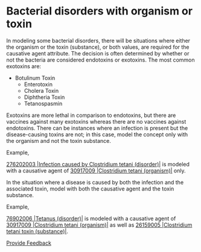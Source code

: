 # Bacterial disorders with organism or toxin

In modeling some bacterial disorders, there will be situations where either the organism or the toxin (substance), or both values, are required for the causative agent attribute. The decision is often determined by whether or not the bacteria are considered endotoxins or exotoxins. The most common exotoxins are:

* Botulinum Toxin
    * Enterotoxin
    * Cholera Toxin
    * Diphtheria Toxin
    * Tetanospasmin

Exotoxins are more lethal in comparison to endotoxins, but there are vaccines against many exotoxins whereas there are no vaccines against endotoxins. There can be instances where an infection is present but the disease-causing toxins are not; in this case, model the concept only with the organism and not the toxin substance.

Example,

[276202003 |Infection caused by Clostridium tetani (disorder)|](http://snomed.info/id/276202003) is modeled with a causative agent of  [30917009 |Clostridium tetani (organism)|](http://snomed.info/id/30917009) only.

In the situation where a disease is caused by both the infection and the associated toxin, model with both the causative agent and the toxin substance.

Example,

[76902006 |Tetanus (disorder)|](http://snomed.info/id/76902006) is modeled with a causative agent of  [30917009 |Clostridium tetani (organism)|](http://snomed.info/id/30917009) as well as  [26159005 |Clostridium tetani toxin (substance)|](http://snomed.info/id/26159005).






<a href="https://docs.google.com/forms/d/e/1FAIpQLScTmbZIf0UEQwYDkY27EEWBkaiYkHSbR0_9DmFrMLXoQLyL7Q/viewform?usp=pp_url&entry.1767247133=SCT+Editorial+Guide&entry.670899847=Bacterial%20disorders%20with%20organism%20or%20toxin" class="button primary">Provide Feedback</a>
